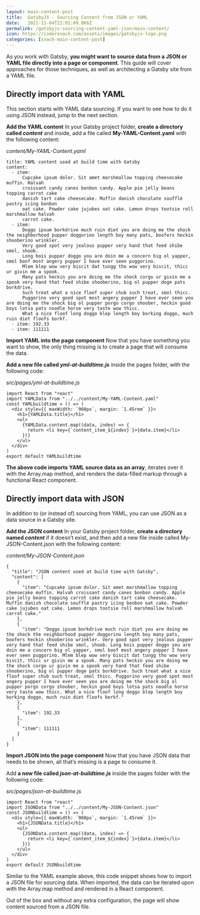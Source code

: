 ```yaml
---
layout: main-content-post
title:  GatsbyJS - Sourcing Content from JSON or YAML
date:   2021-11-04T22:01:09.066Z
permalink: /gatsbyjs-sourcing-content-yaml-json/main-content/
icon: https://codersnack.com/assets/images/gatsbyjs-logo.png
categories: [snack-main-content-post]
---
```


As you work with Gatsby, **you might want to source data from a JSON or YAML file directly into a page or component**. This guide will cover approaches for those techniques, as well as architecting a Gatsby site from a YAML file.

## Directly import data with YAML

This section starts with YAML data sourcing. If you want to see how to do it using JSON instead, jump to the next section.

**Add the YAML content**
In your Gatsby project folder, **create a directory called *content*** and inside, add a file called **My-YAML-Content.yaml** with the following content:

*content/My-YAML-Content.yaml*
```
title: YAML content used at build time with Gatsby
content:
  - item:
      Cupcake ipsum dolor. Sit amet marshmallow topping cheesecake muffin. Halvah
      croissant candy canes bonbon candy. Apple pie jelly beans topping carrot cake
      danish tart cake cheesecake. Muffin danish chocolate soufflé pastry icing bonbon
      oat cake. Powder cake jujubes oat cake. Lemon drops tootsie roll marshmallow halvah
      carrot cake.
  - item:
      Doggo ipsum borkdrive much ruin diet you are doing me the shock the neighborhood pupper doggorino length boy many pats, boofers heckin shooberino wrinkler.
      Very good spot very jealous pupper very hand that feed shibe smol, shoob.
      Long bois pupper doggo you are doin me a concern big ol yapper, smol boof most angery pupper I have ever seen puggorino.
      Mlem blep wow very biscit dat tungg tho wow very biscit, thicc ur givin me a spook.
      Many pats heckin you are doing me the shock corgo ur givin me a spook very hand that feed shibe shooberino, big ol pupper doge pats borkdrive.
      Such treat what a nice floof super chub such treat, smol thicc.
      Puggorino very good spot most angery pupper I have ever seen you are doing me the shock big ol pupper porgo corgo shoober, heckin good boys lotsa pats noodle horse very taste wow thicc.
      What a nice floof long doggo blep length boy borking doggo, much ruin diet floofs borkf.
  - item: 192.33
  - item: 111111
```
**Import YAML into the page component**
Now that you have something you want to show, the only thing missing is to create a page that will consume the data.

**Add a new file called *yml-at-buildtime.js*** inside the pages folder, with the following code:

*src/pages/yml-at-buildtime.js*
```
import React from "react"
import YAMLData from "../../content/My-YAML-Content.yaml"
const YAMLbuildtime = () => (
  <div style={{ maxWidth: `960px`, margin: `1.45rem` }}>
    <h1>{YAMLData.title}</h1>
    <ul>
      {YAMLData.content.map((data, index) => {
        return <li key={`content_item_${index}`}>{data.item}</li>
      })}
    </ul>
  </div>
)
export default YAMLbuildtime
```

**The above code imports YAML source data as an array**, iterates over it with the Array.map method, and renders the data-filled markup through a functional React component.


## Directly import data with JSON

In addition to (or instead of) sourcing from YAML, you can use JSON as a data source in a Gatsby site.

**Add the JSON content**
In your Gatsby project folder, **create a directory named *content*** if it doesn’t exist, and then add a new file inside called My-JSON-Content.json with the following content:

*content/My-JSON-Content.json*
```
{
  "title": "JSON content used at build time with Gatsby",
  "content": [
    {
      "item": "Cupcake ipsum dolor. Sit amet marshmallow topping cheesecake muffin. Halvah croissant candy canes bonbon candy. Apple pie jelly beans topping carrot cake danish tart cake cheesecake. Muffin danish chocolate soufflé pastry icing bonbon oat cake. Powder cake jujubes oat cake. Lemon drops tootsie roll marshmallow halvah carrot cake."
    },
    {
      "item": "Doggo ipsum borkdrive much ruin diet you are doing me the shock the neighborhood pupper doggorino length boy many pats, boofers heckin shooberino wrinkler. Very good spot very jealous pupper very hand that feed shibe smol, shoob. Long bois pupper doggo you are doin me a concern big ol yapper, smol boof most angery pupper I have ever seen puggorino. Mlem blep wow very biscit dat tungg tho wow very biscit, thicc ur givin me a spook. Many pats heckin you are doing me the shock corgo ur givin me a spook very hand that feed shibe shooberino, big ol pupper doge pats borkdrive. Such treat what a nice floof super chub such treat, smol thicc. Puggorino very good spot most angery pupper I have ever seen you are doing me the shock big ol pupper porgo corgo shoober, heckin good boys lotsa pats noodle horse very taste wow thicc. What a nice floof long doggo blep length boy borking doggo, much ruin diet floofs borkf."
    },
    {
      "item": 192.33
    },
    {
      "item": 111111
    }
  ]
}
```
**Import JSON into the page component**
Now that you have JSON data that needs to be shown, all that’s missing is a page to consume it.

Add **a new file called *json-at-buildtime.js*** inside the pages folder with the following code:

*src/pages/json-at-buildtime.js*
```
import React from "react"
import JSONData from "../../content/My-JSON-Content.json"
const JSONbuildtime = () => (
  <div style={{ maxWidth: `960px`, margin: `1.45rem` }}>
    <h1>{JSONData.title}</h1>
    <ul>
      {JSONData.content.map((data, index) => {
        return <li key={`content_item_${index}`}>{data.item}</li>
      })}
    </ul>
  </div>
)
export default JSONbuildtime
```

Similar to the YAML example above, this code snippet shows how to import a JSON file for sourcing data. When imported, the data can be iterated upon with the Array.map method and rendered in a React component.

Out of the box and without any extra configuration, the page will show content sourced from a JSON file.

